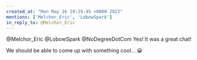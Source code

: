```yaml
---
created_at: "Mon May 16 19:19:45 +0000 2022"
mentions: ['Melchor_Eric', 'LobowSpark']
in_reply_to: @Melchor_Eric
---
```


@Melchor_Eric @LobowSpark @NoDegreeDotCom Yes! It was a great chat!

We should be able to come up with something cool... 😀